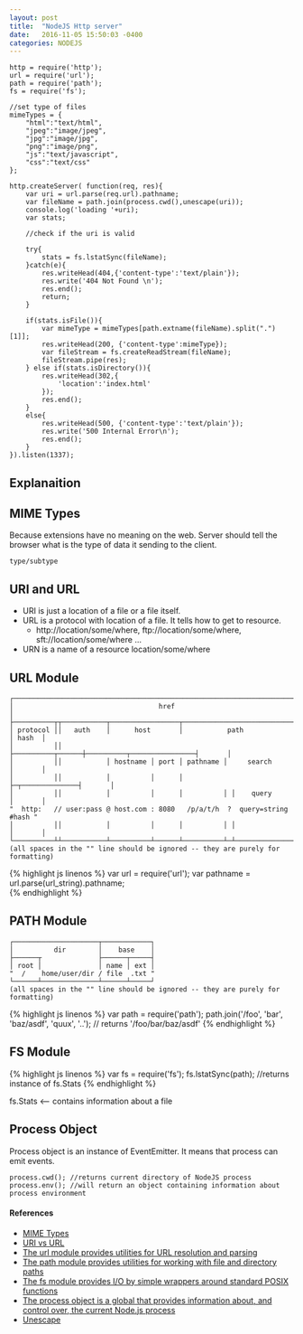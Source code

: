 ```yaml
---
layout: post
title:  "NodeJS Http server"
date:   2016-11-05 15:50:03 -0400
categories: NODEJS
---
```




	http = require('http');
	url = require('url');
	path = require('path');
	fs = require('fs');

	//set type of files
	mimeTypes = {
		"html":"text/html",
		"jpeg":"image/jpeg",
		"jpg":"image/jpg",
		"png":"image/png",
		"js":"text/javascript",
		"css":"text/css"
	};

	http.createServer( function(req, res){
		var uri = url.parse(req.url).pathname;
		var fileName = path.join(process.cwd(),unescape(uri));
		console.log('loading '+uri);
		var stats;

		//check if the uri is valid

		try{
			stats = fs.lstatSync(fileName);
		}catch(e){
			res.writeHead(404,{'content-type':'text/plain'});
			res.write('404 Not Found \n');
			res.end();
			return;
		}

		if(stats.isFile()){
			var mimeType = mimeTypes[path.extname(fileName).split(".")[1]];
			res.writeHead(200, {'content-type':mimeType});
			var fileStream = fs.createReadStream(fileName);
			fileStream.pipe(res);
		} else if(stats.isDirectory()){
			res.writeHead(302,{
				'location':'index.html'
			});
			res.end();	
		}
		else{
			res.writeHead(500, {'content-type':'text/plain'});
			res.write('500 Internal Error\n');
			res.end();
		}
	}).listen(1337);


## Explanaition

## MIME Types

Because extensions have no meaning on the web. Server should tell the browser what is the type of data
it sending to the client.



	type/subtype


## URI and URL

- URI is just a location of a file or a file itself.
- URL is a protocol with location of a file. It tells how to get to resource. 
	* http://location/some/where, ftp://location/some/where, sft://location/some/where ...
- URN is a name of a resource location/some/where


## URL Module
	┌─────────────────────────────────────────────────────────────────────────────┐
	│                                    href                                     │
	├──────────┬┬───────────┬─────────────────┬───────────────────────────┬───────┤
	│ protocol ││   auth    │      host       │           path            │ hash  │
	│          ││           ├──────────┬──────┼──────────┬────────────────┤       │
	│          ││           │ hostname │ port │ pathname │     search     │       │
	│          ││           │          │      │          ├─┬──────────────┤       │
	│          ││           │          │      │          │ │    query     │       │
	"  http:   // user:pass @ host.com : 8080   /p/a/t/h  ?  query=string   #hash "
	│          ││           │          │      │          │ │              │       │
	└──────────┴┴───────────┴──────────┴──────┴──────────┴─┴──────────────┴───────┘
	(all spaces in the "" line should be ignored -- they are purely for formatting)


{% highlight js linenos %}
	var url = require('url');
	var pathname = url.parse(url_string).pathname;	
{% endhighlight %}

## PATH Module

	┌─────────────────────┬────────────┐
	│          dir        │    base    │
	├──────┬              ├──────┬─────┤
	│ root │              │ name │ ext │
	"  /    home/user/dir / file  .txt "
	└──────┴──────────────┴──────┴─────┘
	(all spaces in the "" line should be ignored -- they are purely for formatting)

{% highlight js linenos %}
	var path = require('path');
	path.join('/foo', 'bar', 'baz/asdf', 'quux', '..');
	// returns '/foo/bar/baz/asdf'
{% endhighlight %}

## FS Module

{% highlight js linenos %}
	var fs = require('fs');
	fs.lstatSync(path); //returns instance of fs.Stats
{% endhighlight %}

fs.Stats <-- contains information about a file


## Process Object
Process object is an instance of EventEmitter. It means that process can emit events.

	process.cwd(); //returns current directory of NodeJS process
	process.env(); //will return an object containing information about process environment


#### References
- [MIME Types](https://developer.mozilla.org/en-US/docs/Web/HTTP/Basics_of_HTTP/MIME_types)
- [URI vs URL](https://danielmiessler.com/study/url-uri/#gs.UyPZEZw)
- [The url module provides utilities for URL resolution and parsing](https://nodejs.org/api/url.html)
- [The path module provides utilities for working with file and directory paths](https://nodejs.org/api/path.html)
- [The fs module provides I/O by simple wrappers around standard POSIX functions](https://nodejs.org/api/fs.html)
- [The process object is a global that provides information about, and control over, the current Node.js process](https://nodejs.org/api/process.html)
- [Unescape](https://developer.mozilla.org/en-US/docs/Web/JavaScript/Reference/Global_Objects/unescape)

